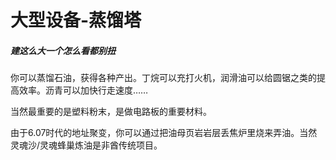 # 大型设备-蒸馏塔

##### 建这么大一个怎么看都别扭

你可以蒸馏石油，获得各种产出。丁烷可以充打火机，润滑油可以给圆锯之类的提高效率。沥青可以加快行走速度……

当然最重要的是塑料粉末，是做电路板的重要材料。

由于6.07时代的地址聚变，你可以通过把油母页岩岩层丢焦炉里烧来弄油。当然灵魂沙/灵魂蜂巢炼油是非酋传统项目。

